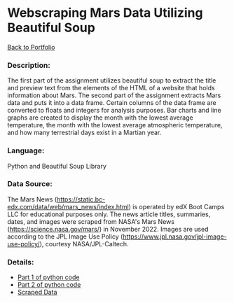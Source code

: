 # Webscraping Mars Data Utilizing Beautiful Soup
[Back to Portfolio](https://github.com/cindyd97/Data-Analysis-Portfolio-Cindy)
### Description:
The first part of the assignment utilizes beautiful soup to extract the title and preview text from the elements of the HTML of a website that holds information about Mars. The second part of the assignment extracts Mars data and puts it into a data frame. Certain columns of the data frame are converted to floats and integers for analysis purposes. Bar charts and line graphs are created to display the month with the lowest average temperature, the month with the lowest average atmospheric temperature, and how many terrestrial days exist in a Martian year.


### Language:
Python and Beautiful Soup Library

### Data Source:
The Mars News (https://static.bc-edx.com/data/web/mars_news/index.html) is operated by edX Boot Camps LLC for educational purposes only. The news article titles, summaries, dates, and images were scraped from NASA's Mars News (https://science.nasa.gov/mars/) in November 2022. Images are used according to the JPL Image Use Policy (https://www.jpl.nasa.gov/jpl-image-use-policy/), courtesy NASA/JPL-Caltech.

### Details:
- [Part 1 of python code](https://github.com/cindyd97/Webscraping-Mars-Data-Beautiful-Soup/blob/main/part_1_mars_news.ipynb)
- [Part 2 of python code](https://github.com/cindyd97/Webscraping-Mars-Data-Beautiful-Soup/blob/main/part_2_mars_weather.ipynb)
- [Scraped Data](https://github.com/cindyd97/Webscraping-Mars-Data-Beautiful-Soup/blob/main/scraped_data.csv)


